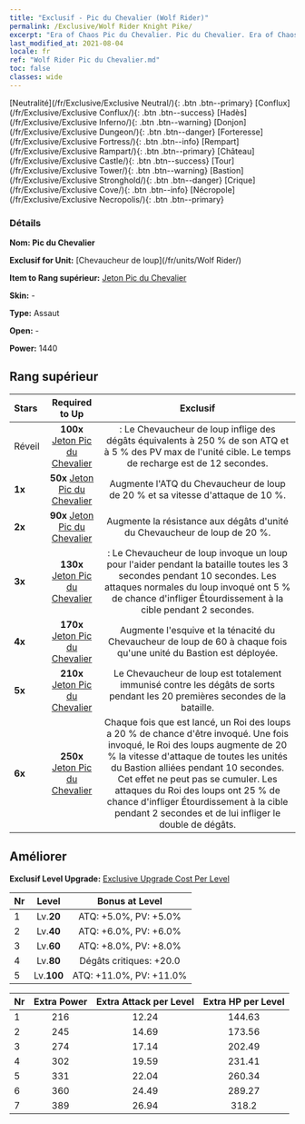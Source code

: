 ```yaml
---
title: "Exclusif - Pic du Chevalier (Wolf Rider)"
permalink: /Exclusive/Wolf Rider Knight Pike/
excerpt: "Era of Chaos Pic du Chevalier. Pic du Chevalier. Era of Chaos Exclusif Pic du Chevalier. Chevaucheur de loup Exclusif."
last_modified_at: 2021-08-04
locale: fr
ref: "Wolf Rider Pic du Chevalier.md"
toc: false
classes: wide
---
```

 [Neutralité](/fr/Exclusive/Exclusive Neutral/){: .btn .btn--primary} [Conflux](/fr/Exclusive/Exclusive Conflux/){: .btn .btn--success} [Hadès](/fr/Exclusive/Exclusive Inferno/){: .btn .btn--warning} [Donjon](/fr/Exclusive/Exclusive Dungeon/){: .btn .btn--danger} [Forteresse](/fr/Exclusive/Exclusive Fortress/){: .btn .btn--info} [Rempart](/fr/Exclusive/Exclusive Rampart/){: .btn .btn--primary} [Château](/fr/Exclusive/Exclusive Castle/){: .btn .btn--success} [Tour](/fr/Exclusive/Exclusive Tower/){: .btn .btn--warning} [Bastion](/fr/Exclusive/Exclusive Stronghold/){: .btn .btn--danger} [Crique](/fr/Exclusive/Exclusive Cove/){: .btn .btn--info} [Nécropole](/fr/Exclusive/Exclusive Necropolis/){: .btn .btn--primary} 

### Détails
 **Nom: Pic du Chevalier** 

 **Exclusif for Unit:** [Chevaucheur de loup](/fr/units/Wolf Rider/) 

 **Item to Rang supérieur:** [Jeton Pic du Chevalier](/ItemsFR/con_916/)

 **Skin:** -

 **Type:** Assaut

 **Open:** -

 **Power:** 1440

## Rang supérieur

  |     Stars    |  Required to Up | Exclusif |
  |:-------------|:---------------:|:---------------:|
  |  Réveil  | **100x** [Jeton Pic du Chevalier](/ItemsFR/con_916/) | <Frappe du loup> : Le Chevaucheur de loup inflige des dégâts équivalents à 250 % de son ATQ et à 5 % des PV max de l'unité cible. Le temps de recharge est de 12 secondes. |
  | **1x** <i class="fas fa-star"/> | **50x** [Jeton Pic du Chevalier](/ItemsFR/con_916/) | Augmente l'ATQ du Chevaucheur de loup de 20 % et sa vitesse d'attaque de 10 %. |
  | **2x** <i class="fas fa-star"/> | **90x** [Jeton Pic du Chevalier](/ItemsFR/con_916/) | Augmente la résistance aux dégâts d'unité du Chevaucheur de loup de 20 %. |
  | **3x** <i class="fas fa-star"/> | **130x** [Jeton Pic du Chevalier](/ItemsFR/con_916/) | <Pacte du loup> : Le Chevaucheur de loup invoque un loup pour l'aider pendant la bataille toutes les 3 secondes pendant 10 secondes. Les attaques normales du loup invoqué ont 5 % de chance d'infliger Étourdissement à la cible pendant 2 secondes. |
  | **4x** <i class="fas fa-star"/> | **170x** [Jeton Pic du Chevalier](/ItemsFR/con_916/) | Augmente l'esquive et la ténacité du Chevaucheur de loup de 60 à chaque fois qu'une unité du Bastion est déployée. |
  | **5x** <i class="fas fa-star"/> | **210x** [Jeton Pic du Chevalier](/ItemsFR/con_916/) | Le Chevaucheur de loup est totalement immunisé contre les dégâts de sorts pendant les 20 premières secondes de la bataille. |
  | **6x** <i class="fas fa-star"/> | **250x** [Jeton Pic du Chevalier](/ItemsFR/con_916/) | Chaque fois que <Pacte du loup> est lancé, un Roi des loups a 20 % de chance d'être invoqué. Une fois invoqué, le Roi des loups augmente de 20 % la vitesse d'attaque de toutes les unités du Bastion alliées pendant 10 secondes. Cet effet ne peut pas se cumuler. Les attaques du Roi des loups ont 25 % de chance d'infliger Étourdissement à la cible pendant 2 secondes et de lui infliger le double de dégâts. |


## Améliorer
 **Exclusif Level Upgrade:** [Exclusive Upgrade Cost Per Level](/Exclusive/ExclusiveUpgradeCostPerLevel/)

  |  Nr  |   Level  | Bonus at Level |
  |:-----|:--------:|:--------------:|
  | 1 | Lv.**20** | ATQ: +5.0%, PV: +5.0% |
  | 2 | Lv.**40** | ATQ: +6.0%, PV: +6.0% |
  | 3 | Lv.**60** | ATQ: +8.0%, PV: +8.0% |
  | 4 | Lv.**80** | Dégâts critiques: +20.0 |
  | 5 | Lv.**100** | ATQ: +11.0%, PV: +11.0% |


  |  Nr  |  Extra Power | Extra Attack per Level | Extra HP per Level |
  |:-----|:--------:|:--------:|:--------:|
  | 1 | 216 | 12.24 | 144.63 |
  | 2 | 245 | 14.69 | 173.56 |
  | 3 | 274 | 17.14 | 202.49 |
  | 4 | 302 | 19.59 | 231.41 |
  | 5 | 331 | 22.04 | 260.34 |
  | 6 | 360 | 24.49 | 289.27 |
  | 7 | 389 | 26.94 | 318.2 |


